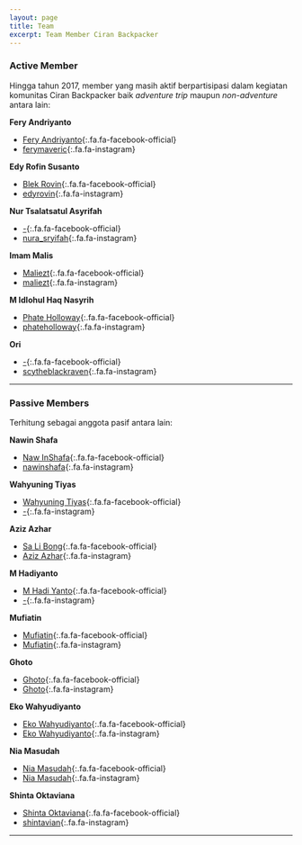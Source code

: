 ```yaml
---
layout: page
title: Team
excerpt: Team Member Ciran Backpacker
---
```

### Active Member

Hingga tahun 2017, member yang masih aktif berpartisipasi dalam kegiatan komunitas Ciran Backpacker baik *adventure trip* maupun *non-adventure* antara lain:

**Fery Andriyanto**

- [ Fery Andriyanto](https://facebook.com/fery.andriyanto){:.fa.fa-facebook-official}
- [ ferymaveric](https://www.instagram.com/ferymaveric/){:.fa.fa-instagram}

**Edy Rofin Susanto**

- [ Blek Rovin](https://facebook.com/100007365459597){:.fa.fa-facebook-official}
- [ edyrovin](https://www.instagram/edyrovin){:.fa.fa-instagram}

**Nur Tsalatsatul Asyrifah**

- [ -](/){:.fa.fa-facebook-official}
- [ nura_sryifah](https://www.instagram.com/nura_syrifah/){:.fa.fa-instagram}

**Imam Malis** 

- [ Maliezt](https://facebook.com/maliezt.sevenfoldism){:.fa.fa-facebook-official}
- [ maliezt](https://www.instagram.com/maliezt){:.fa.fa-instagram}
 
**M Idlohul Haq Nasyrih**

- [ Phate Holloway](https://facebook.com/phateholloway){:.fa.fa-facebook-official}
- [ phateholloway](https://www.instagram.com/phateholloway){:.fa.fa-instagram}

**Ori**

- [ -](/){:.fa.fa-facebook-official}
- [ scytheblackraven](https://www.instagram.com/scytheblackraven/){:.fa.fa-instagram}

___

### Passive Members

Terhitung sebagai anggota pasif antara lain:

**Nawin Shafa**

- [ Naw InShafa](https://facebook.com/naw.inshafa){:.fa.fa-facebook-official}
- [ nawinshafa](http://www.instagram.com/nawinshafa){:.fa.fa-instagram}

**Wahyuning Tiyas**

- [ Wahyuning Tiyas](https://facebook.com/tyaz.c.qmue){:.fa.fa-facebook-official}
- [ -](/){:.fa.fa-instagram}

**Aziz Azhar**

- [ Sa Li Bong](https://facebook.com/100000772036574){:.fa.fa-facebook-official}
- [ Aziz Azhar](/){:.fa.fa-instagram}

**M Hadiyanto**

- [ M Hadi Yanto](https://facebook.com/muntahid){:.fa.fa-facebook-official}
- [ -](/){:.fa.fa-instagram}

**Mufiatin**

- [ Mufiatin](/){:.fa.fa-facebook-official}
- [ Mufiatin](/){:.fa.fa-instagram}

**Ghoto**

- [ Ghoto](/){:.fa.fa-facebook-official}
- [ Ghoto](/){:.fa.fa-instagram}


**Eko Wahyudiyanto**

- [ Eko Wahyudiyanto](/){:.fa.fa-facebook-official}
- [ Eko Wahyudiyanto](/){:.fa.fa-instagram}

**Nia Masudah**

- [ Nia Masudah](/){:.fa.fa-facebook-official}
- [ Nia Masudah](/){:.fa.fa-instagram}

**Shinta Oktaviana**

- [ Shinta Oktaviana](https://facebook.com/100000357524498){:.fa.fa-facebook-official}
- [ shintavian](https://instagram.com/shintavian){:.fa.fa-instagram}

___
